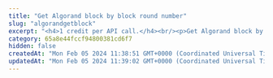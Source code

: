 ```yaml
---
title: "Get Algorand block by block round number"
slug: "algorandgetblock"
excerpt: "<h4>1 credit per API call.</h4><br/><p>Get Algorand block by block round number.</p>"
category: 65a8e44fccf94800381cd6f7
hidden: false
createdAt: "Mon Feb 05 2024 11:38:51 GMT+0000 (Coordinated Universal Time)"
updatedAt: "Mon Feb 05 2024 11:39:02 GMT+0000 (Coordinated Universal Time)"
---
```

